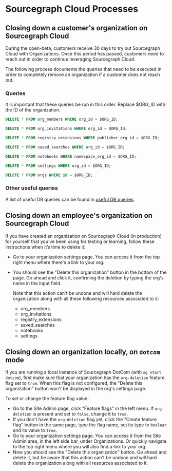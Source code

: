 # Sourcegraph Cloud Processes

## Closing down a customer's organization on Sourcegraph Cloud

During the open-beta, customers receive 30 days to try out Sourcegraph Cloud with Organizations. Once this period has passed, customers need to reach out in order to continue leveraging Sourcegraph Cloud.

The following process documents the queries that need to be executed in order to completely remove an organization if a customer does not reach out.

### Queries

It is important that these queries be run in this order. Replace $ORG_ID with the ID of the organization.

```sql
DELETE * FROM org_members WHERE org_id = $ORG_ID;
```

```sql
DELETE * FROM org_invitations WHERE org_id = $ORG_ID;
```

```sql
DELETE * FROM registry_extensions WHERE publisher_org_id = $ORG_ID;
```

```sql
DELETE * FROM saved_searches WHERE org_id = $ORG_ID;
```

```sql
DELETE * FROM notebooks WHERE namespace_org_id = $ORG_ID;
```

```sql
DELETE * FROM settings WHERE org_id = $ORG_ID;
```

```sql
DELETE * FROM orgs WHERE id = $ORG_ID;
```

### Other useful queries

A list of useful DB queries can be found in [useful DB queries](https://docs.google.com/spreadsheets/d/1Z1-7uJwtF2etZFeqTcJS4z9WcAjKlkCxt8HQ931D3dA).

## Closing down an employee's organization on Sourcegraph Cloud

If you have created an organization on Sourcegraph Cloud (in production) for yourself that you’ve been using for testing or learning, follow these instructions when it’s time to delete it:

- Go to your organization settings page. You can access it from the top right menu where there's a link to your org.

- You should see the "Delete this organization" button in the bottom of the page. Go ahead and click it, confirming the deletion by typing the org's name in the input field.

  Note that this action can't be undone and will hard delete the organization along with all these following resources associated to it:

  - org_members
  - org_invitations
  - registry_extensions
  - saved_searches
  - notebooks
  - settings

## Closing down an organization locally, on `dotcom` mode

If you are running a local instance of Sourcegraph DotCom (with `sg start dotcom`), first make sure that your organization has the `org-deletion` feature flag set to `true`. When this flag is not configured, the "Delete this organization" button won't be displayed in the org's settings page.

To set or change the feature flag value:

- Go to the Site Admin page, click "Feature flags" in the left menu. If `org-deletion` is present and set to `false`, change it to `true`.
- If you don't have the `org-deletion` flag yet, click the "Create feature flag" button in the same page, type the flag name, set its type to `boolean` and its value to `true`.
- Go to your organization settings page. You can access it from the Site Admin area, in the left side bar, under Organizations. Or quickly navigate to the top right menu where you will also find a link to your org.
- Now you should see the "Delete this organization" button. Go ahead and delete it, but be aware that this action can't be undone and will hard delete the organization along with all resources associated to it.

